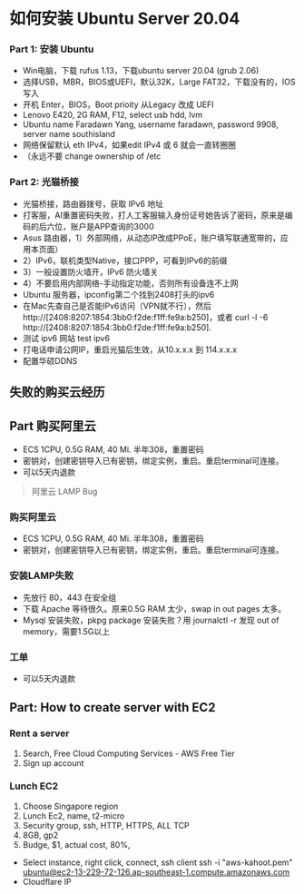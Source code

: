 # 如何安装 Ubuntu Server 20.04

### Part 1: 安装 Ubuntu
- Win电脑，下载 rufus 1.13，下载ubuntu server 20.04 (grub 2.06)
- 选择USB，MBR，BIOS或UEFI，默认32K，Large FAT32，下载没有的，IOS写入
- 开机 Enter，BIOS，Boot prioity 从Legacy 改成 UEFI 
- Lenovo E420, 2G RAM, F12, select usb hdd, lvm
- Ubuntu name Faradawn Yang, username faradawn, password 9908, server name southisland
- 网络保留默认 eth IPv4，如果edit IPv4 或 6 就会一直转圈圈
- （永远不要 change ownership of /etc


### Part 2: 光猫桥接
- 光猫桥接，路由器拨号，获取 IPv6 地址
- 打客服，AI重置密码失败，打人工客服输入身份证号她告诉了密码，原来是编码的后六位，账户是APP查询的3000
- Asus 路由器，1）外部网络，从动态IP改成PPoE，账户填写联通宽带的，应用本页面）
- 2）IPv6，联机类型Native，接口PPP，可看到IPv6的前缀
- 3）一般设置防火墙开，IPv6 防火墙关
- 4）不要启用内部网络-手动指定功能，否则所有设备连不上网
- Ubuntu 服务器，ipconfig第二个找到2408打头的ipv6
- 在Mac先查自己是否能IPv6访问（VPN就不行），然后 http://[2408:8207:1854:3bb0:f2de:f1ff:fe9a:b250]，或者 curl -l -6 http://[2408:8207:1854:3bb0:f2de:f1ff:fe9a:b250].
- 测试 ipv6 网站 test ipv6
- 打电话申请公网IP，重启光猫后生效，从10.x.x.x 到 114.x.x.x
- 配置华硕DDNS


## 失败的购买云经历

## Part 购买阿里云
- ECS 1CPU, 0.5G RAM, 40 Mi. 半年308，重置密码
- 密钥对，创建密钥导入已有密钥，绑定实例，重启。重启terminal可连接。
- 可以5天内退款

> 阿里云 LAMP Bug 
### 购买阿里云
- ECS 1CPU, 0.5G RAM, 40 Mi. 半年308，重置密码
- 密钥对，创建密钥导入已有密钥，绑定实例，重启。重启terminal可连接。

### 安装LAMP失败
- 先放行 80，443 在安全组
- 下载 Apache 等待很久。原来0.5G RAM 太少，swap in out pages 太多。
- Mysql 安装失败，pkpg package 安装失败？用 journalctl -r 发现 out of memory，需要1.5G以上

### 工单
- 可以5天内退款


## Part: How to create server with EC2

### Rent a server 
1. Search, Free Cloud Computing Services - AWS Free Tier
2. Sign up account 

### Lunch EC2
1. Choose Singapore region
2. Lunch Ec2, name, t2-micro
3. Security group, ssh, HTTP, HTTPS, ALL TCP
4. 8GB, gp2
4. Budge, $1, actual cost, 80%,
- Select instance, right click, connect, ssh client
ssh -i "aws-kahoot.pem" ubuntu@ec2-13-229-72-126.ap-southeast-1.compute.amazonaws.com
- Cloudflare IP


